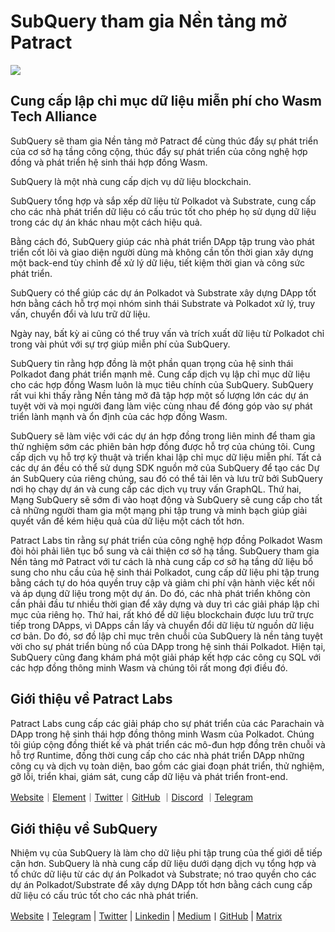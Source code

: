 # SubQuery tham gia Nền tảng mở Patract

![](https://miro.medium.com/max/1400/0*0inUQ8U1g9auTjfU)

## Cung cấp lập chỉ mục dữ liệu miễn phí cho Wasm Tech Alliance

SubQuery sẽ tham gia Nền tảng mở Patract để cùng thúc đẩy sự phát triển của cơ sở hạ tầng công cộng, thúc đẩy sự phát triển của công nghệ hợp đồng và phát triển hệ sinh thái hợp đồng Wasm.

SubQuery là một nhà cung cấp dịch vụ dữ liệu blockchain.

SubQuery tổng hợp và sắp xếp dữ liệu từ Polkadot và Substrate, cung cấp cho các nhà phát triển dữ liệu có cấu trúc tốt cho phép họ sử dụng dữ liệu trong các dự án khác nhau một cách hiệu quả.

Bằng cách đó, SubQuery giúp các nhà phát triển DApp tập trung vào phát triển cốt lõi và giao diện người dùng mà không cần tốn thời gian xây dựng một back-end tùy chỉnh để xử lý dữ liệu, tiết kiệm thời gian và công sức phát triển.

SubQuery có thể giúp các dự án Polkadot và Substrate xây dựng DApp tốt hơn bằng cách hỗ trợ mọi nhóm sinh thái Substrate và Polkadot xử lý, truy vấn, chuyển đổi và lưu trữ dữ liệu.

Ngày nay, bất kỳ ai cũng có thể truy vấn và trích xuất dữ liệu từ Polkadot chỉ trong vài phút với sự trợ giúp miễn phí của SubQuery.

SubQuery tin rằng hợp đồng là một phần quan trọng của hệ sinh thái Polkadot đang phát triển mạnh mẽ. Cung cấp dịch vụ lập chỉ mục dữ liệu cho các hợp đồng Wasm luôn là mục tiêu chính của SubQuery. SubQuery rất vui khi thấy rằng Nền tảng mở đã tập hợp một số lượng lớn các dự án tuyệt vời và mọi người đang làm việc cùng nhau để đóng góp vào sự phát triển lành mạnh và ổn định của các hợp đồng Wasm.

SubQuery sẽ làm việc với các dự án hợp đồng trong liên minh để tham gia thử nghiệm sớm các phiên bản hợp đồng được hỗ trợ của chúng tôi. Cung cấp dịch vụ hỗ trợ kỹ thuật và triển khai lập chỉ mục dữ liệu miễn phí. Tất cả các dự án đều có thể sử dụng SDK nguồn mở của SubQuery để tạo các Dự án SubQuery của riêng chúng, sau đó có thể tải lên và lưu trữ bởi SubQuery nơi họ chạy dự án và cung cấp các dịch vụ truy vấn GraphQL. Thứ hai, Mạng SubQuery sẽ sớm đi vào hoạt động và SubQuery sẽ cung cấp cho tất cả những người tham gia một mạng phi tập trung và minh bạch giúp giải quyết vấn đề kém hiệu quả của dữ liệu một cách tốt hơn.

Patract Labs tin rằng sự phát triển của công nghệ hợp đồng Polkadot Wasm đòi hỏi phải liên tục bổ sung và cải thiện cơ sở hạ tầng. SubQuery tham gia Nền tảng mở Patract với tư cách là nhà cung cấp cơ sở hạ tầng dữ liệu bổ sung cho nhu cầu của hệ sinh thái Polkadot, cung cấp dữ liệu phi tập trung bằng cách tự do hóa quyền truy cập và giảm chi phí vận hành việc kết nối và áp dụng dữ liệu trong một dự án. Do đó, các nhà phát triển không còn cần phải đầu tư nhiều thời gian để xây dựng và duy trì các giải pháp lập chỉ mục của riêng họ. Thứ hai, rất khó để dữ liệu blockchain được lưu trữ trực tiếp trong DApps, vì DApps cần lấy và chuyển đổi dữ liệu từ nguồn dữ liệu cơ bản. Do đó, sơ đồ lập chỉ mục trên chuỗi của SubQuery là nền tảng tuyệt vời cho sự phát triển bùng nổ của DApp trong hệ sinh thái Polkadot. Hiện tại, SubQuery cũng đang khám phá một giải pháp kết hợp các công cụ SQL với các hợp đồng thông minh Wasm và chúng tôi rất mong đợi điều đó.

## Giới thiệu về Patract Labs

Patract Labs cung cấp các giải pháp cho sự phát triển của các Parachain và DApp trong hệ sinh thái hợp đồng thông minh Wasm của Polkadot. Chúng tôi giúp cộng đồng thiết kế và phát triển các mô-đun hợp đồng trên chuỗi và hỗ trợ Runtime, đồng thời cung cấp cho các nhà phát triển DApp những công cụ và dịch vụ toàn diện, bao gồm các giai đoạn phát triển, thử nghiệm, gỡ lỗi, triển khai, giám sát, cung cấp dữ liệu và phát triển front-end.

[Website](https://patract.io/)｜[Element](https://app.element.io/#/room/#PatractLabsDev:matrix.org)｜[Twitter](https://twitter.com/PatractLabs)｜[GitHub](https://github.com/patractlabs) ｜[Discord](https://discord.gg/yMRMqcAb24) ｜[Telegram](https://t.me/patract)

## Giới thiệu về SubQuery

Nhiệm vụ của SubQuery là làm cho dữ liệu phi tập trung của thế giới dễ tiếp cận hơn. SubQuery là nhà cung cấp dữ liệu dưới dạng dịch vụ tổng hợp và tổ chức dữ liệu từ các dự án Polkadot và Substrate; nó trao quyền cho các dự án Polkadot/Substrate để xây dựng DApp tốt hơn bằng cách cung cấp dữ liệu có cấu trúc tốt cho các nhà phát triển.

[Website](https://www.subquery.network/)丨[Telegram](https://t.me/subquerynetwork) | [Twitter](https://twitter.com/subquerynetwork) | [Linkedin](https://www.linkedin.com/company/subquery) | [Medium](https://subquery.medium.com/)丨[GitHub](https://github.com/subquery/subql) | [Matrix](https://matrix.to/#/#subquery:matrix.org)
